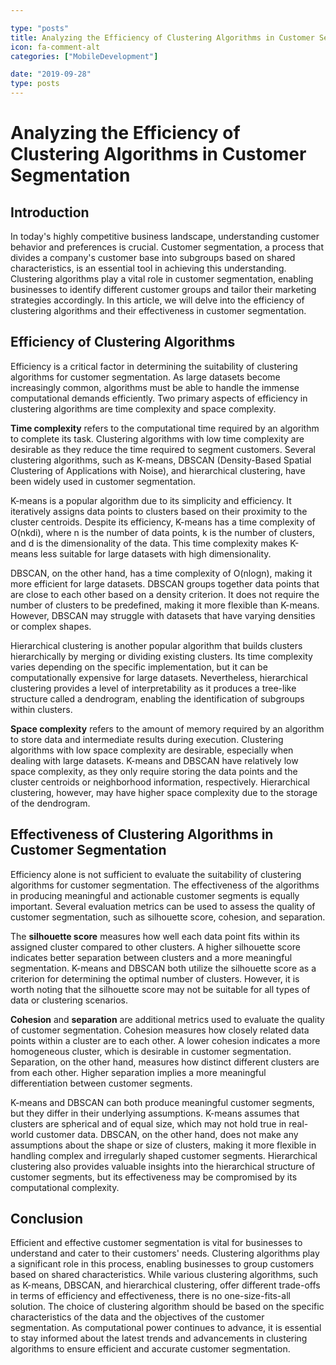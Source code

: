 ```yaml
---

type: "posts"
title: Analyzing the Efficiency of Clustering Algorithms in Customer Segmentation
icon: fa-comment-alt
categories: ["MobileDevelopment"]

date: "2019-09-28"
type: posts
---
```





# Analyzing the Efficiency of Clustering Algorithms in Customer Segmentation

## Introduction

In today's highly competitive business landscape, understanding customer behavior and preferences is crucial. Customer segmentation, a process that divides a company's customer base into subgroups based on shared characteristics, is an essential tool in achieving this understanding. Clustering algorithms play a vital role in customer segmentation, enabling businesses to identify different customer groups and tailor their marketing strategies accordingly. In this article, we will delve into the efficiency of clustering algorithms and their effectiveness in customer segmentation.

## Efficiency of Clustering Algorithms

Efficiency is a critical factor in determining the suitability of clustering algorithms for customer segmentation. As large datasets become increasingly common, algorithms must be able to handle the immense computational demands efficiently. Two primary aspects of efficiency in clustering algorithms are time complexity and space complexity.

**Time complexity** refers to the computational time required by an algorithm to complete its task. Clustering algorithms with low time complexity are desirable as they reduce the time required to segment customers. Several clustering algorithms, such as K-means, DBSCAN (Density-Based Spatial Clustering of Applications with Noise), and hierarchical clustering, have been widely used in customer segmentation.

K-means is a popular algorithm due to its simplicity and efficiency. It iteratively assigns data points to clusters based on their proximity to the cluster centroids. Despite its efficiency, K-means has a time complexity of O(nkdi), where n is the number of data points, k is the number of clusters, and d is the dimensionality of the data. This time complexity makes K-means less suitable for large datasets with high dimensionality.

DBSCAN, on the other hand, has a time complexity of O(nlogn), making it more efficient for large datasets. DBSCAN groups together data points that are close to each other based on a density criterion. It does not require the number of clusters to be predefined, making it more flexible than K-means. However, DBSCAN may struggle with datasets that have varying densities or complex shapes.

Hierarchical clustering is another popular algorithm that builds clusters hierarchically by merging or dividing existing clusters. Its time complexity varies depending on the specific implementation, but it can be computationally expensive for large datasets. Nevertheless, hierarchical clustering provides a level of interpretability as it produces a tree-like structure called a dendrogram, enabling the identification of subgroups within clusters.

**Space complexity** refers to the amount of memory required by an algorithm to store data and intermediate results during execution. Clustering algorithms with low space complexity are desirable, especially when dealing with large datasets. K-means and DBSCAN have relatively low space complexity, as they only require storing the data points and the cluster centroids or neighborhood information, respectively. Hierarchical clustering, however, may have higher space complexity due to the storage of the dendrogram.

## Effectiveness of Clustering Algorithms in Customer Segmentation

Efficiency alone is not sufficient to evaluate the suitability of clustering algorithms for customer segmentation. The effectiveness of the algorithms in producing meaningful and actionable customer segments is equally important. Several evaluation metrics can be used to assess the quality of customer segmentation, such as silhouette score, cohesion, and separation.

The **silhouette score** measures how well each data point fits within its assigned cluster compared to other clusters. A higher silhouette score indicates better separation between clusters and a more meaningful segmentation. K-means and DBSCAN both utilize the silhouette score as a criterion for determining the optimal number of clusters. However, it is worth noting that the silhouette score may not be suitable for all types of data or clustering scenarios.

**Cohesion** and **separation** are additional metrics used to evaluate the quality of customer segmentation. Cohesion measures how closely related data points within a cluster are to each other. A lower cohesion indicates a more homogeneous cluster, which is desirable in customer segmentation. Separation, on the other hand, measures how distinct different clusters are from each other. Higher separation implies a more meaningful differentiation between customer segments.

K-means and DBSCAN can both produce meaningful customer segments, but they differ in their underlying assumptions. K-means assumes that clusters are spherical and of equal size, which may not hold true in real-world customer data. DBSCAN, on the other hand, does not make any assumptions about the shape or size of clusters, making it more flexible in handling complex and irregularly shaped customer segments. Hierarchical clustering also provides valuable insights into the hierarchical structure of customer segments, but its effectiveness may be compromised by its computational complexity.

## Conclusion

Efficient and effective customer segmentation is vital for businesses to understand and cater to their customers' needs. Clustering algorithms play a significant role in this process, enabling businesses to group customers based on shared characteristics. While various clustering algorithms, such as K-means, DBSCAN, and hierarchical clustering, offer different trade-offs in terms of efficiency and effectiveness, there is no one-size-fits-all solution. The choice of clustering algorithm should be based on the specific characteristics of the data and the objectives of the customer segmentation. As computational power continues to advance, it is essential to stay informed about the latest trends and advancements in clustering algorithms to ensure efficient and accurate customer segmentation.